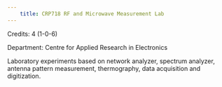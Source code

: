 ```yaml
---
    title: CRP718 RF and Microwave Measurement Lab
---
```

Credits: 4 (1-0-6)

Department: Centre for Applied Research in Electronics

Laboratory experiments based on network analyzer, spectrum analyzer, antenna pattern measurement, thermography, data acquisition and digitization.